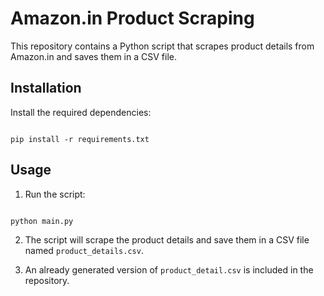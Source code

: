 # Amazon.in Product Scraping 

This repository contains a Python script that scrapes product details from Amazon.in and saves them in a CSV file.

## Installation

Install the required dependencies:

```

pip install -r requirements.txt

```

## Usage

1. Run the script:

```

python main.py

```

2. The script will scrape the product details and save them in a CSV file named `product_details.csv`.

3. An already generated version of `product_detail.csv` is included in the repository.
